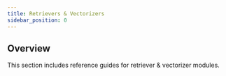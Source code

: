 ```yaml
---
title: Retrievers & Vectorizers
sidebar_position: 0
---
```


## Overview

This section includes reference guides for retriever & vectorizer modules.
